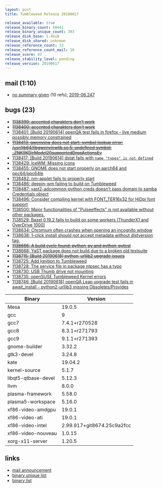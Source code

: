 ```yaml
---
layout: post
title: Tumbleweed Release 20190617

release_available: true
release_binary_count: 58441
release_binary_unique_count: 393
release_disk_base: 1.4GiB
release_disk_shared: unknown
release_reference_count: 33
release_reference_count_mail: 10
release_score: 83
release_stability_level: pending
release_version: 20190617
---
```


## mail (1:10)

- [no summary given](https://lists.opensuse.org/opensuse-factory/2019-06/msg00244.html) (10 refs); [2019-06.247](https://lists.opensuse.org/opensuse-factory/2019-06/msg00247.html)

## bugs (23)

<!--more-->

- ~~[1138399: accented charakters don't work](https://bugzilla.opensuse.org/show_bug.cgi?id=1138399)~~
- ~~[1138400: accented charakters don't work](https://bugzilla.opensuse.org/show_bug.cgi?id=1138400)~~
- [1138401: \[Build 20190614\] openQA test fails in firefox - live medium possibly memory constrained](https://bugzilla.opensuse.org/show_bug.cgi?id=1138401)
- ~~[1138413: gwenview does not start: symbol lookup error: /usr/lib64/libgwenviewlib.so.5: undefined symbol: _ZNK9KDirModel20supportedDropActionsEv](https://bugzilla.opensuse.org/show_bug.cgi?id=1138413)~~
- [1138417: \[Build 20190614\] dstat fails with `name "types" is not defined`](https://bugzilla.opensuse.org/show_bug.cgi?id=1138417)
- [1138429: IceWM: Missing icons](https://bugzilla.opensuse.org/show_bug.cgi?id=1138429)
- [1138455: GNOME does not start properly on aarch64 and ppc64/ppc64le](https://bugzilla.opensuse.org/show_bug.cgi?id=1138455)
- [1138482: nm-applet fails to properly start](https://bugzilla.opensuse.org/show_bug.cgi?id=1138482)
- [1138486: deepin-wm failing to build on Tumbleweed](https://bugzilla.opensuse.org/show_bug.cgi?id=1138486)
- [1138487: yast2-adcommon-python creds doesn't pass domain to samba Credentials object](https://bugzilla.opensuse.org/show_bug.cgi?id=1138487)
- [1138496: Consider compiling kernel with FONT_TER16x32 for HiDpi font support](https://bugzilla.opensuse.org/show_bug.cgi?id=1138496)
- [1138500: Major functionalities of "Pulseeffects" is not available without other packages.](https://bugzilla.opensuse.org/show_bug.cgi?id=1138500)
- [1138529: Bazel 0.19.2 fails to build on some workers (ThunderX1 and OverDrive 1000)](https://bugzilla.opensuse.org/show_bug.cgi?id=1138529)
- [1138634: Chromium often crashes when opening an incognito window](https://bugzilla.opensuse.org/show_bug.cgi?id=1138634)
- [1138638: 1-click install should not accept metadata without distversion tag.](https://bugzilla.opensuse.org/show_bug.cgi?id=1138638)
- ~~[1138666: A build cycle found: python-py and python-pytest](https://bugzilla.opensuse.org/show_bug.cgi?id=1138666)~~
- [1138668: YaST package does not build due to a broken old testsuite](https://bugzilla.opensuse.org/show_bug.cgi?id=1138668)
- ~~[1138715: \[Build 20190618\] python-urllib2 upgrade issues](https://bugzilla.opensuse.org/show_bug.cgi?id=1138715)~~
- [1138725: Add Ignition to Tumbleweed](https://bugzilla.opensuse.org/show_bug.cgi?id=1138725)
- [1138728: The service file in package ntpsec has a typo](https://bugzilla.opensuse.org/show_bug.cgi?id=1138728)
- [1138730: USB Thumb drive not mounting](https://bugzilla.opensuse.org/show_bug.cgi?id=1138730)
- [1138735: openSUSE Tumbleweed Kernel errors](https://bugzilla.opensuse.org/show_bug.cgi?id=1138735)
- [1138746: \[Build 20190618\] openQA Leap upgrade test fails in await_install - python2-urllib3 missing Obsoletes/Provides](https://bugzilla.opensuse.org/show_bug.cgi?id=1138746)

Binary | Version
--- | ---
Mesa | 19.0.5
gcc | 9
gcc7 | 7.4.1+r270528
gcc8 | 8.3.1+r271793
gcc9 | 9.1.1+r271393
gnome-builder | 3.32.2
gtk3-devel | 3.24.8
kate | 19.04.2
kernel-source | 5.1.7
libqt5-qtbase-devel | 5.12.3
llvm | 8.0.0
plasma-framework | 5.58.0
plasma5-workspace | 5.16.0
xf86-video-amdgpu | 19.0.1
xf86-video-ati | 19.0.1
xf86-video-intel | 2.99.917+git8674.25c9a2fcc
xf86-video-nouveau | 1.0.15
xorg-x11-server | 1.20.5

## links

- [mail announcement](https://lists.opensuse.org/opensuse-factory/2019-06/msg00243.html)
- [binary unique list](http://download.opensuse.org/history/20190617/rpm.unique.list)
- [binary list](http://download.opensuse.org/history/20190617/rpm.list)
